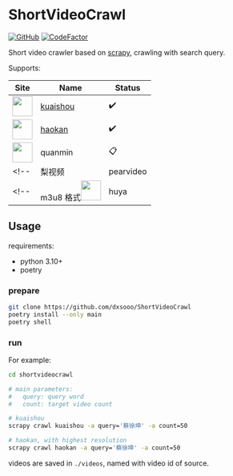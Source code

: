# ShortVideoCrawl

[![GitHub](https://img.shields.io/github/license/dxsooo/ShortVideoCrawl)](./LICENSE)
[![CodeFactor](https://www.codefactor.io/repository/github/dxsooo/shortvideocrawl/badge)](https://www.codefactor.io/repository/github/dxsooo/shortvideocrawl)

Short video crawler based on [scrapy](https://github.com/scrapy/scrapy), crawling with search query. 

Supports:

|Site|Name|Status|
|-|-|-|
|<img src="https://static.yximgs.com/udata/pkg/frontend-explore/material-lib-www/word-logo-1-min.png" height=40 />| [kuaishou](https://www.kuaishou.com/)| :heavy_check_mark: |
|<img src="https://pic.rmb.bdstatic.com/baidu-rmb-video-cover-1/2022-2/1645100826352/418a3aceca30.png" height=40 />|[haokan](https://haokan.baidu.com/)| :heavy_check_mark: |
|<img src="https://quanmin.baidu.com/web/publish/static/logo-du.9f546c46.png" height=40 />|quanmin| :clipboard: |
<!-- |梨视频|pearvideo| :clipboard: | -->
<!-- | m3u8 格式<img src="https://a.msstatic.com/huya/main3/static/img/logo.png" height=40 />|huya| :clipboard: | -->

## Usage

requirements:

- python 3.10+
- poetry

### prepare

```bash
git clone https://github.com/dxsooo/ShortVideoCrawl
poetry install --only main
poetry shell
```

### run

For example:

```bash
cd shortvideocrawl

# main parameters:
#   query: query word
#   count: target video count

# kuaishou
scrapy crawl kuaishou -a query='蔡徐坤' -a count=50

# haokan, with highest resolution
scrapy crawl haokan -a query='蔡徐坤' -a count=50
```

videos are saved in `./videos`, named with video id of source.
